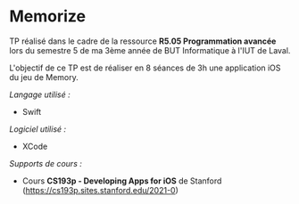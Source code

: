 # Memorize

TP réalisé dans le cadre de la ressource **R5.05 Programmation avancée** lors du semestre 5 de ma 3ème année de BUT Informatique à l'IUT de Laval.<br>

L'objectif de ce TP est de réaliser en 8 séances de 3h une application iOS du jeu de Memory.<br>

*Langage utilisé :*
- Swift

*Logiciel utilisé :*
- XCode

*Supports de cours :*
- Cours **CS193p - Developing Apps for iOS** de Stanford (https://cs193p.sites.stanford.edu/2021-0)

